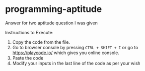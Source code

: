 # programming-aptitude
Answer for two aptitude question I was given



Instructions to Execute:

1. Copy the code from the file.
2. Go to browser console by pressing ```CTRL + SHIFT + I``` or go to https://playcode.io/ which gives you online console.
3. Paste the code
4. Modify your inputs in the last line of the code as per your wish
